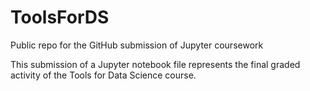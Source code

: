 # ToolsForDS
Public repo for the GitHub submission of Jupyter coursework

This submission of a Jupyter notebook file represents the final graded activity of the Tools for Data Science course.
